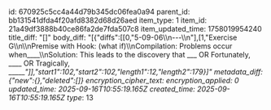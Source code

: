 id: 670925c5cc4a44d79b345dc06fea0a94
parent_id: bb131541dfda4f20afd8382d68d26aed
item_type: 1
item_id: 21a49df3888b40ce86fa2de7fda507c8
item_updated_time: 1758019954240
title_diff: "[]"
body_diff: "[{\"diffs\":[[0,\"5-09-06\\\n---\\\n\"],[1,\"Exercise G\\\n\\\nPremise with Hook: (what if)\\\nCompilation: Problems occur when____\\\nSolution: This leads to the discovery that ___ OR Fortunately, ____ OR Tragically, ______\"]],\"start1\":102,\"start2\":102,\"length1\":12,\"length2\":179}]"
metadata_diff: {"new":{},"deleted":[]}
encryption_cipher_text: 
encryption_applied: 0
updated_time: 2025-09-16T10:55:19.165Z
created_time: 2025-09-16T10:55:19.165Z
type_: 13